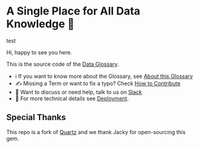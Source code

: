 # A Single Place for All Data Knowledge 🧠

test

Hi, happy to see you here.

This is the source code of the [Data Glossary](https://glossary.airbyte.com).

* ℹ If you want to know more about the Glossary, see [About this Glossary](https://glossary.airbyte.com/term/about-this-glossary/)
* ✍ Missing a Term or want to fix a typo? Check [How to Contribute](https://glossary.airbyte.com/term/contribute-to-glossary/)
* 👀 Want to discuss or need help, talk to us on [Slack](https://slack.airbyte.com/)
* 🔨 For more technical details see [Deployment](deployment.md).

## Special Thanks
This repo is a fork of [Quartz](https://github.com/jackyzha0/quartz) and we thank Jacky for open-sourcing this gem.
